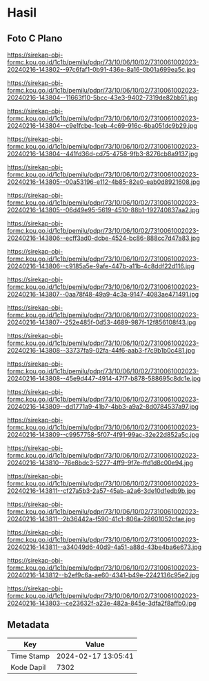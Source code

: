 # Hasil

## Foto C Plano

https://sirekap-obj-formc.kpu.go.id/1c1b/pemilu/pdpr/73/10/06/10/02/7310061002023-20240216-143802--97c6faf1-0b91-436e-8a16-0b01a699ea5c.jpg

https://sirekap-obj-formc.kpu.go.id/1c1b/pemilu/pdpr/73/10/06/10/02/7310061002023-20240216-143804--11663f10-5bcc-43e3-9402-7319de82bb51.jpg

https://sirekap-obj-formc.kpu.go.id/1c1b/pemilu/pdpr/73/10/06/10/02/7310061002023-20240216-143804--c9e1fcbe-1ceb-4c69-916c-6ba051dc9b29.jpg

https://sirekap-obj-formc.kpu.go.id/1c1b/pemilu/pdpr/73/10/06/10/02/7310061002023-20240216-143804--441fd36d-cd75-4758-9fb3-8276cb8a9137.jpg

https://sirekap-obj-formc.kpu.go.id/1c1b/pemilu/pdpr/73/10/06/10/02/7310061002023-20240216-143805--00a53196-e112-4b85-82e0-eab0d8921608.jpg

https://sirekap-obj-formc.kpu.go.id/1c1b/pemilu/pdpr/73/10/06/10/02/7310061002023-20240216-143805--06d49e95-5619-4510-88b1-192740837aa2.jpg

https://sirekap-obj-formc.kpu.go.id/1c1b/pemilu/pdpr/73/10/06/10/02/7310061002023-20240216-143806--ecff3ad0-dcbe-4524-bc86-888cc7d47a83.jpg

https://sirekap-obj-formc.kpu.go.id/1c1b/pemilu/pdpr/73/10/06/10/02/7310061002023-20240216-143806--c9185a5e-9afe-447b-a11b-4c8ddf22d116.jpg

https://sirekap-obj-formc.kpu.go.id/1c1b/pemilu/pdpr/73/10/06/10/02/7310061002023-20240216-143807--0aa78f48-49a9-4c3a-9147-4083ae471491.jpg

https://sirekap-obj-formc.kpu.go.id/1c1b/pemilu/pdpr/73/10/06/10/02/7310061002023-20240216-143807--252e485f-0d53-4689-987f-12f856108f43.jpg

https://sirekap-obj-formc.kpu.go.id/1c1b/pemilu/pdpr/73/10/06/10/02/7310061002023-20240216-143808--33737fa9-02fa-44f6-aab3-f7c9b1b0c481.jpg

https://sirekap-obj-formc.kpu.go.id/1c1b/pemilu/pdpr/73/10/06/10/02/7310061002023-20240216-143808--45e9d447-4914-47f7-b878-588695c8dc1e.jpg

https://sirekap-obj-formc.kpu.go.id/1c1b/pemilu/pdpr/73/10/06/10/02/7310061002023-20240216-143809--dd1771a9-41b7-4bb3-a9a2-8d0784537a97.jpg

https://sirekap-obj-formc.kpu.go.id/1c1b/pemilu/pdpr/73/10/06/10/02/7310061002023-20240216-143809--c9957758-5f07-4f91-99ac-32e22d852a5c.jpg

https://sirekap-obj-formc.kpu.go.id/1c1b/pemilu/pdpr/73/10/06/10/02/7310061002023-20240216-143810--76e8bdc3-5277-4ff9-9f7e-ffd1d8c00e94.jpg

https://sirekap-obj-formc.kpu.go.id/1c1b/pemilu/pdpr/73/10/06/10/02/7310061002023-20240216-143811--cf27a5b3-2a57-45ab-a2a6-3de10d1edb9b.jpg

https://sirekap-obj-formc.kpu.go.id/1c1b/pemilu/pdpr/73/10/06/10/02/7310061002023-20240216-143811--2b36442a-f590-41c1-806a-28601052cfae.jpg

https://sirekap-obj-formc.kpu.go.id/1c1b/pemilu/pdpr/73/10/06/10/02/7310061002023-20240216-143811--a34049d6-40d9-4a51-a88d-43be4ba6e673.jpg

https://sirekap-obj-formc.kpu.go.id/1c1b/pemilu/pdpr/73/10/06/10/02/7310061002023-20240216-143812--b2ef9c6a-ae60-4341-b49e-2242136c95e2.jpg

https://sirekap-obj-formc.kpu.go.id/1c1b/pemilu/pdpr/73/10/06/10/02/7310061002023-20240216-143803--ce23632f-a23e-482a-845e-3dfa2f8affb0.jpg


## Metadata

| Key        | Value               |
| ---------- | ------------------- |
| Time Stamp | 2024-02-17 13:05:41 |
| Kode Dapil | 7302                |




